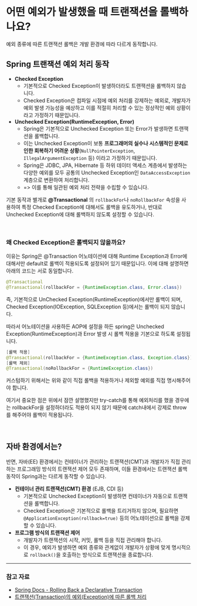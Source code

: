 # 어떤 예외가 발생했을 때 트랜잭션을 롤백하나요?
예외 종류에 따른 트랜잭션 롤백은 개발 환경에 따라 다르게 동작합니다.


## Spring 트랜잭션 예외 처리 동작
- **Checked Exception**
  - 기본적으로 Checked Exception이 발생하더라도 트랜잭션을 롤백하지 않습니다.
  - Checked Exception은 컴파일 시점에 예외 처리를 강제하는 예외로, 개발자가 예외 발생 가능성을 예상하고 이를 적절히 처리할 수 있는 정상적인 예외 상황이라고 가정하기 때문입니다.
- **Unchecked Exception(RuntimeException, Error)**
  - Spring은 기본적으로 Unchecked Exception 또는 Error가 발생하면 트랜잭션을 롤백합니다.
  - 이는 Unchecked Exception이 보통 **프로그래머의 실수나 시스템적인 문제로 인한 회복하기 어려운 상황**(`NullPointerException`, `IllegalArgumentException` 등) 이라고 가정하기 때문입니다.
  - Spring은 JDBC, JPA, Hibernate 등 하위 데이터 액세스 계층에서 발생하는 다양한 예외를 모두 공통의 Unchecked Exception인 `DataAccessException` 계층으로 변환하여 처리합니다.
  - => 이를 통해 일관된 예외 처리 전략을 수립할 수 있습니다.
 
기본 동작과 별개로 **@Transactional** 의 `rollbackFor`나 `noRollbackFor` 속성을 사용하여 특정 Checked Exception에 대해서도 롤백을 유도하거나, 반대로 Unchecked Exception에 대해 롤백하지 않도록 설정할 수 있습니다.

<br>

### 왜 Checked Exception은 롤백되지 않을까요?
이유는 Spring은 @Transaction 어노테이션에 대해 Runtime Exception과 Error에 대해서만 default로 롤백이 적용되도록 설정되어 있기 때문입니다. 
이에 대해 설명하면 아래의 코드는 서로 동일합니다.
```java
@Transactional
@Transactional(rollbackFor = {RuntimeException.class, Error.class})
```

즉, 기본적으로 UnChecked Exception(RuntimeException)에서만 롤백이 되며, Checked Exception(IOException, SQLException 등)에서는 롤백이 되지 않습니다. 

따라서 어노테이션을 사용하든 AOP에 설정을 하든 spring은 Unchecked Exception(RuntimeException)과 Error 발생 시 롤백 적용을 기본으로 하도록 설정됩니다.
```java
[롤백 적용]
@Transactional(rollbackFor = {RuntimeException.class, Exception.class})
[롤백 제외]
@Transactional(noRollbackFor = {RuntimeException.class})
```
커스텀하기 위해서는 위와 같이 직접 롤백을 적용하거나 제외할 예외를 직접 명시해주어야 합니다. 

여기서 중요한 점은 위에서 잠깐 설명했지만 try-catch를 통해 예외처리를 했을 경우에는 rollbackFor을 설정하더라도 적용이 되지 않기 때문에 catch내에서 강제로 throw를 해주어야 롤백이 적용됩니다.

<br>

## 자바 환경에서는?
반면, 자바(EE) 환경에서는 컨테이너가 관리하는 트랜잭션(CMT)과 개발자가 직접 관리하는 프로그래밍 방식의 트랜잭션 제어 모두 존재하며, 
이들 환경에서는 트랜잭션 롤백 동작이 Spring과는 다르게 동작할 수 있습니다.

- **컨테이너 관리 트랜잭션(CMT) 환경** (EJB, CDI 등)
  - 기본적으로 Unchecked Exception이 발생하면 컨테이너가 자동으로 트랜잭션을 롤백합니다.
  - Checked Exception은 기본적으로 롤백을 트리거하지 않으며, 필요하면 `@ApplicationException(rollback=true)` 등의 어노테이션으로 롤백을 강제할 수 있습니다.
- **프로그램 방식의 트랜잭션 제어**
  - 개발자가 트랜잭션의 시작, 커밋, 롤백 등을 직접 관리해야 합니다.
  - 이 경우, 예외가 발생하면 예외 종류와 관계없이 개발자가 상황에 맞게 명시적으로 `rollback()`을 호출하는 방식으로 트랜잭션을 종료합니다.
 

---
### 참고 자료
- [Spring Docs - Rolling Back a Declarative Transaction](https://docs.spring.io/spring-framework/reference/data-access/transaction/declarative/rolling-back.html)
- [트랜잭션(Transaction)의 예외(Exception)에 따른 롤백 처리](https://dkswnkk.tistory.com/688)
